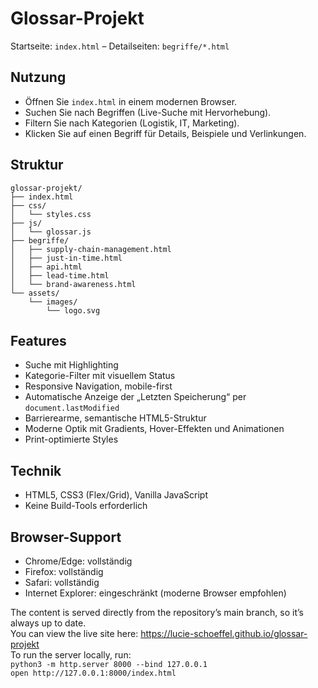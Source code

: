 # Glossar-Projekt

Startseite: `index.html` – Detailseiten: `begriffe/*.html`

## Nutzung
- Öffnen Sie `index.html` in einem modernen Browser.
- Suchen Sie nach Begriffen (Live-Suche mit Hervorhebung).
- Filtern Sie nach Kategorien (Logistik, IT, Marketing).
- Klicken Sie auf einen Begriff für Details, Beispiele und Verlinkungen.

## Struktur
```
glossar-projekt/
├── index.html
├── css/
│   └── styles.css
├── js/
│   └── glossar.js
├── begriffe/
│   ├── supply-chain-management.html
│   ├── just-in-time.html
│   ├── api.html
│   ├── lead-time.html
│   └── brand-awareness.html
└── assets/
    └── images/
        └── logo.svg
```

## Features
- Suche mit Highlighting
- Kategorie-Filter mit visuellem Status
- Responsive Navigation, mobile-first
- Automatische Anzeige der „Letzten Speicherung“ per `document.lastModified`
- Barrierearme, semantische HTML5-Struktur
- Moderne Optik mit Gradients, Hover-Effekten und Animationen
- Print-optimierte Styles

## Technik
- HTML5, CSS3 (Flex/Grid), Vanilla JavaScript
- Keine Build-Tools erforderlich

## Browser-Support
- Chrome/Edge: vollständig
- Firefox: vollständig
- Safari: vollständig
- Internet Explorer: eingeschränkt (moderne Browser empfohlen)


The content is served directly from the repository’s main branch, so it’s always up to date.  
You can view the live site here: https://lucie-schoeffel.github.io/glossar-projekt  
To run the server locally, run:  
`python3 -m http.server 8000 --bind 127.0.0.1`  
`open http://127.0.0.1:8000/index.html`
